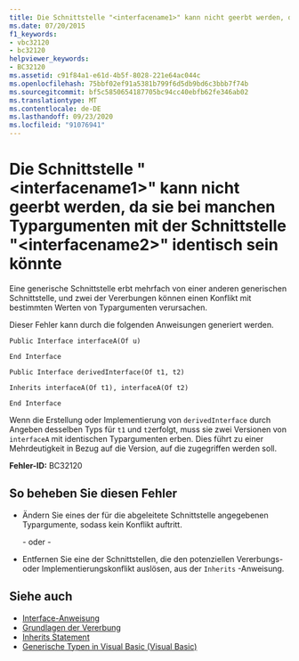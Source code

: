 ```yaml
---
title: Die Schnittstelle "<interfacename1>" kann nicht geerbt werden, da sie bei manchen Typargumenten mit der Schnittstelle "<interfacename2>" identisch sein könnte
ms.date: 07/20/2015
f1_keywords:
- vbc32120
- bc32120
helpviewer_keywords:
- BC32120
ms.assetid: c91f84a1-e61d-4b5f-8028-221e64ac044c
ms.openlocfilehash: 75bbf02ef91a5381b799f6d5db9bd6c3bbb7f74b
ms.sourcegitcommit: bf5c5850654187705bc94cc40ebfb62fe346ab02
ms.translationtype: MT
ms.contentlocale: de-DE
ms.lasthandoff: 09/23/2020
ms.locfileid: "91076941"
---
```

# <a name="cannot-inherit-interface-interfacename1-because-it-could-be-identical-to-interface-interfacename2-for-some-type-arguments"></a>Die Schnittstelle "\<interfacename1>" kann nicht geerbt werden, da sie bei manchen Typargumenten mit der Schnittstelle "\<interfacename2>" identisch sein könnte

Eine generische Schnittstelle erbt mehrfach von einer anderen generischen Schnittstelle, und zwei der Vererbungen können einen Konflikt mit bestimmten Werten von Typargumenten verursachen.  
  
 Dieser Fehler kann durch die folgenden Anweisungen generiert werden.  
  
 `Public Interface interfaceA(Of u)`  
  
 `End Interface`  
  
 `Public Interface derivedInterface(Of t1, t2)`  
  
 `Inherits interfaceA(Of t1), interfaceA(Of t2)`  
  
 `End Interface`  
  
 Wenn die Erstellung oder Implementierung von `derivedInterface` durch Angeben desselben Typs für `t1` und `t2`erfolgt, muss sie zwei Versionen von `interfaceA` mit identischen Typargumenten erben. Dies führt zu einer Mehrdeutigkeit in Bezug auf die Version, auf die zugegriffen werden soll.  
  
 **Fehler-ID:** BC32120  
  
## <a name="to-correct-this-error"></a>So beheben Sie diesen Fehler  
  
- Ändern Sie eines der für die abgeleitete Schnittstelle angegebenen Typargumente, sodass kein Konflikt auftritt.  
  
     - oder -  
  
- Entfernen Sie eine der Schnittstellen, die den potenziellen Vererbungs- oder Implementierungskonflikt auslösen, aus der `Inherits` -Anweisung.  
  
## <a name="see-also"></a>Siehe auch

- [Interface-Anweisung](../language-reference/statements/interface-statement.md)
- [Grundlagen der Vererbung](../programming-guide/language-features/objects-and-classes/inheritance-basics.md)
- [Inherits Statement](../language-reference/statements/inherits-statement.md)
- [Generische Typen in Visual Basic (Visual Basic)](../programming-guide/language-features/data-types/generic-types.md)
